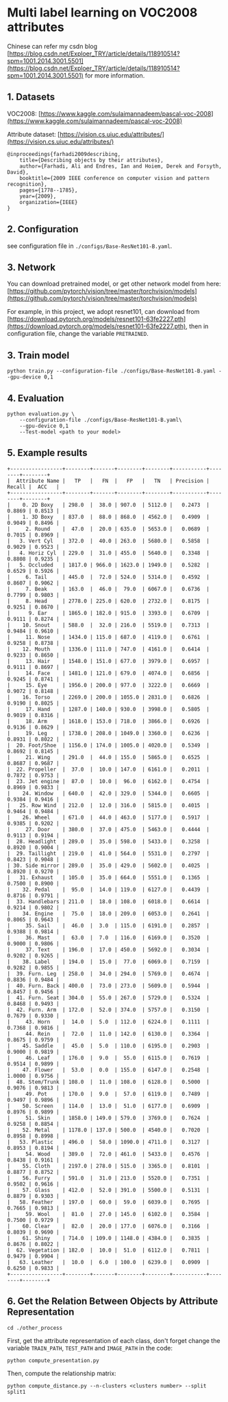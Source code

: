 # Multi label learning on VOC2008 attributes

Chinese can refer my csdn blog [https://blog.csdn.net/Exploer_TRY/article/details/118910514?spm=1001.2014.3001.5501](https://blog.csdn.net/Exploer_TRY/article/details/118910514?spm=1001.2014.3001.5501) for more information.

## 1. Datasets

VOC2008: [https://www.kaggle.com/sulaimannadeem/pascal-voc-2008](https://www.kaggle.com/sulaimannadeem/pascal-voc-2008)

Attribute dataset: [https://vision.cs.uiuc.edu/attributes/](https://vision.cs.uiuc.edu/attributes/)
 
```angular2html
@inproceedings{farhadi2009describing,
    title={Describing objects by their attributes},
    author={Farhadi, Ali and Endres, Ian and Hoiem, Derek and Forsyth, David},
    booktitle={2009 IEEE conference on computer vision and pattern recognition},
    pages={1778--1785},
    year={2009},
    organization={IEEE}
}
```

## 2. Configuration

see configuration file in `./configs/Base-ResNet101-B.yaml`.

## 3. Network

You can download pretrained model, or get other network model from here: [https://github.com/pytorch/vision/tree/master/torchvision/models](https://github.com/pytorch/vision/tree/master/torchvision/models)

For example, in this project, we adopt resnet101, can download from [https://download.pytorch.org/models/resnet101-63fe2227.pth](https://download.pytorch.org/models/resnet101-63fe2227.pth), then in configuration file, change the variable `PRETRAINED`.

## 3. Train model

```shell
python train.py --configuration-file ./configs/Base-ResNet101-B.yaml --gpu-device 0,1
```

## 4. Evaluation

```shell
python evaluation.py \
    --configuration-file ./configs/Base-ResNet101-B.yaml\
    --gpu-device 0,1
    --Test-model <path to your model>
```

## 5. Example results

```shell
+-----------------+--------+-------+--------+--------+-----------+--------+--------+
|  Attribute Name |   TP   |   FN  |   FP   |   TN   | Precision | Recall |  ACC   |
+-----------------+--------+-------+--------+--------+-----------+--------+--------+
|    0. 2D Boxy   | 298.0  |  38.0 | 907.0  | 5112.0 |   0.2473  | 0.8869 | 0.8513 |
|    1. 3D Boxy   | 837.0  |  88.0 | 868.0  | 4562.0 |   0.4909  | 0.9049 | 0.8496 |
|     2. Round    |  47.0  |  20.0 | 635.0  | 5653.0 |   0.0689  | 0.7015 | 0.8969 |
|   3. Vert Cyl   | 372.0  |  40.0 | 263.0  | 5680.0 |   0.5858  | 0.9029 | 0.9523 |
|   4. Horiz Cyl  | 229.0  |  31.0 | 455.0  | 5640.0 |   0.3348  | 0.8808 | 0.9235 |
|   5. Occluded   | 1817.0 | 966.0 | 1623.0 | 1949.0 |   0.5282  | 0.6529 | 0.5926 |
|     6. Tail     | 445.0  |  72.0 | 524.0  | 5314.0 |   0.4592  | 0.8607 | 0.9062 |
|     7. Beak     | 163.0  |  46.0 |  79.0  | 6067.0 |   0.6736  | 0.7799 | 0.9803 |
|     8. Head     | 2778.0 | 225.0 | 620.0  | 2732.0 |   0.8175  | 0.9251 | 0.8670 |
|      9. Ear     | 1865.0 | 182.0 | 915.0  | 3393.0 |   0.6709  | 0.9111 | 0.8274 |
|    10. Snout    | 588.0  |  32.0 | 216.0  | 5519.0 |   0.7313  | 0.9484 | 0.9610 |
|     11. Nose    | 1434.0 | 115.0 | 687.0  | 4119.0 |   0.6761  | 0.9258 | 0.8738 |
|    12. Mouth    | 1336.0 | 111.0 | 747.0  | 4161.0 |   0.6414  | 0.9233 | 0.8650 |
|     13. Hair    | 1548.0 | 151.0 | 677.0  | 3979.0 |   0.6957  | 0.9111 | 0.8697 |
|     14. Face    | 1481.0 | 121.0 | 679.0  | 4074.0 |   0.6856  | 0.9245 | 0.8741 |
|     15. Eye     | 1956.0 | 200.0 | 977.0  | 3222.0 |   0.6669  | 0.9072 | 0.8148 |
|    16. Torso    | 2269.0 | 200.0 | 1055.0 | 2831.0 |   0.6826  | 0.9190 | 0.8025 |
|     17. Hand    | 1287.0 | 140.0 | 930.0  | 3998.0 |   0.5805  | 0.9019 | 0.8316 |
|     18. Arm     | 1618.0 | 153.0 | 718.0  | 3866.0 |   0.6926  | 0.9136 | 0.8629 |
|     19. Leg     | 1738.0 | 208.0 | 1049.0 | 3360.0 |   0.6236  | 0.8931 | 0.8022 |
|  20. Foot/Shoe  | 1156.0 | 174.0 | 1005.0 | 4020.0 |   0.5349  | 0.8692 | 0.8145 |
|     21. Wing    | 291.0  |  44.0 | 155.0  | 5865.0 |   0.6525  | 0.8687 | 0.9687 |
|  22. Propeller  |  37.0  |  10.0 | 147.0  | 6161.0 |   0.2011  | 0.7872 | 0.9753 |
|  23. Jet engine |  87.0  |  10.0 |  96.0  | 6162.0 |   0.4754  | 0.8969 | 0.9833 |
|    24. Window   | 640.0  |  42.0 | 329.0  | 5344.0 |   0.6605  | 0.9384 | 0.9416 |
|   25. Row Wind  | 212.0  |  12.0 | 316.0  | 5815.0 |   0.4015  | 0.9464 | 0.9484 |
|    26. Wheel    | 671.0  |  44.0 | 463.0  | 5177.0 |   0.5917  | 0.9385 | 0.9202 |
|     27. Door    | 380.0  |  37.0 | 475.0  | 5463.0 |   0.4444  | 0.9113 | 0.9194 |
|  28. Headlight  | 289.0  |  35.0 | 598.0  | 5433.0 |   0.3258  | 0.8920 | 0.9004 |
|  29. Taillight  | 219.0  |  41.0 | 564.0  | 5531.0 |   0.2797  | 0.8423 | 0.9048 |
| 30. Side mirror | 289.0  |  35.0 | 429.0  | 5602.0 |   0.4025  | 0.8920 | 0.9270 |
|   31. Exhaust   | 105.0  |  35.0 | 664.0  | 5551.0 |   0.1365  | 0.7500 | 0.8900 |
|    32. Pedal    |  95.0  |  14.0 | 119.0  | 6127.0 |   0.4439  | 0.8716 | 0.9791 |
|  33. Handlebars | 211.0  |  18.0 | 108.0  | 6018.0 |   0.6614  | 0.9214 | 0.9802 |
|    34. Engine   |  75.0  |  18.0 | 209.0  | 6053.0 |   0.2641  | 0.8065 | 0.9643 |
|     35. Sail    |  46.0  |  3.0  | 115.0  | 6191.0 |   0.2857  | 0.9388 | 0.9814 |
|     36. Mast    |  63.0  |  7.0  | 116.0  | 6169.0 |   0.3520  | 0.9000 | 0.9806 |
|     37. Text    | 196.0  |  17.0 | 450.0  | 5692.0 |   0.3034  | 0.9202 | 0.9265 |
|    38. Label    | 194.0  |  15.0 |  77.0  | 6069.0 |   0.7159  | 0.9282 | 0.9855 |
|  39. Furn. Leg  | 258.0  |  34.0 | 294.0  | 5769.0 |   0.4674  | 0.8836 | 0.9484 |
|  40. Furn. Back | 400.0  |  73.0 | 273.0  | 5609.0 |   0.5944  | 0.8457 | 0.9456 |
|  41. Furn. Seat | 304.0  |  55.0 | 267.0  | 5729.0 |   0.5324  | 0.8468 | 0.9493 |
|  42. Furn. Arm  | 172.0  |  52.0 | 374.0  | 5757.0 |   0.3150  | 0.7679 | 0.9330 |
|     43. Horn    |  14.0  |  5.0  | 112.0  | 6224.0 |   0.1111  | 0.7368 | 0.9816 |
|     44. Rein    |  72.0  |  11.0 | 142.0  | 6130.0 |   0.3364  | 0.8675 | 0.9759 |
|    45. Saddle   |  45.0  |  5.0  | 110.0  | 6195.0 |   0.2903  | 0.9000 | 0.9819 |
|     46. Leaf    | 176.0  |  9.0  |  55.0  | 6115.0 |   0.7619  | 0.9514 | 0.9899 |
|    47. Flower   |  53.0  |  0.0  | 155.0  | 6147.0 |   0.2548  | 1.0000 | 0.9756 |
|  48. Stem/Trunk | 108.0  |  11.0 | 108.0  | 6128.0 |   0.5000  | 0.9076 | 0.9813 |
|     49. Pot     | 170.0  |  9.0  |  57.0  | 6119.0 |   0.7489  | 0.9497 | 0.9896 |
|    50. Screen   | 114.0  |  13.0 |  51.0  | 6177.0 |   0.6909  | 0.8976 | 0.9899 |
|     51. Skin    | 1858.0 | 149.0 | 579.0  | 3769.0 |   0.7624  | 0.9258 | 0.8854 |
|    52. Metal    | 1178.0 | 137.0 | 500.0  | 4540.0 |   0.7020  | 0.8958 | 0.8998 |
|   53. Plastic   | 496.0  |  58.0 | 1090.0 | 4711.0 |   0.3127  | 0.8953 | 0.8194 |
|     54. Wood    | 389.0  |  72.0 | 461.0  | 5433.0 |   0.4576  | 0.8438 | 0.9161 |
|    55. Cloth    | 2197.0 | 278.0 | 515.0  | 3365.0 |   0.8101  | 0.8877 | 0.8752 |
|    56. Furry    | 591.0  |  31.0 | 213.0  | 5520.0 |   0.7351  | 0.9502 | 0.9616 |
|    57. Glass    | 412.0  |  52.0 | 391.0  | 5500.0 |   0.5131  | 0.8879 | 0.9303 |
|   58. Feather   | 197.0  |  60.0 |  59.0  | 6039.0 |   0.7695  | 0.7665 | 0.9813 |
|     59. Wool    |  81.0  |  27.0 | 145.0  | 6102.0 |   0.3584  | 0.7500 | 0.9729 |
|    60. Clear    |  82.0  |  20.0 | 177.0  | 6076.0 |   0.3166  | 0.8039 | 0.9690 |
|    61. Shiny    | 714.0  | 109.0 | 1148.0 | 4384.0 |   0.3835  | 0.8676 | 0.8022 |
|  62. Vegetation | 182.0  |  10.0 |  51.0  | 6112.0 |   0.7811  | 0.9479 | 0.9904 |
|   63. Leather   |  10.0  |  6.0  | 100.0  | 6239.0 |   0.0909  | 0.6250 | 0.9833 |
+-----------------+--------+-------+--------+--------+-----------+--------+--------+
```

## 6. Get the Relation Between Objects by Attribute Representation

```
cd ./other_process
```

First, get the attribute representation of each class, don't forget change the variable `TRAIN_PATH`, `TEST_PATH` and `IMAGE_PATH` in the code:

```
python compute_presentation.py
```

Then, compute the relationship matrix:

```
python compute_distance.py --n-clusters <clusters number> --split split1
```